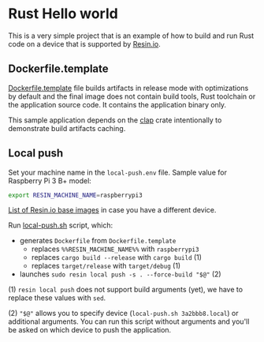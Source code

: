 # Rust Hello world

This is a very simple project that is an example of how to build and run Rust
code on a device that is supported by [Resin.io](http://resin.io).

## Dockerfile.template

[Dockerfile.template](Dockerfile.template) file builds artifacts in release
mode with optimizations by default and the final image does not contain
build tools, Rust toolchain or the application source code. It contains
the application binary only.

This sample application depends on the [clap](https://crates.io/crates/clap)
crate intentionally to demonstrate build artifacts caching.

## Local push

Set your machine name in the `local-push.env` file. Sample value for
Raspberry Pi 3 B+ model:

```bash
export RESIN_MACHINE_NAME=raspberrypi3
```

[List of Resin.io base images](https://docs.resin.io/reference/base-images/resin-base-images/)
in case you have a different device.

Run [local-push.sh](scripts/local-push.sh) script, which:

* generates `Dockerfile` from `Dockerfile.template`
    * replaces `%%RESIN_MACHINE_NAME%%` with `raspberrypi3`
    * replaces `cargo build --release` with `cargo build` (1)
    * replaces `target/release` with `target/debug` (1)
* launches `sudo resin local push -s . --force-build "$@"` (2)

(1) `resin local push` does not support build arguments (yet), we have to replace these
values with `sed`.

(2) `"$@"` allows you to specify device (`local-push.sh 3a2bbb8.local`) or additional
arguments. You can run this script without arguments and you'll be asked on which device
to push the application.
